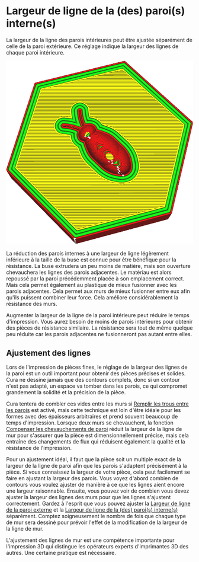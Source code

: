 Largeur de ligne de la (des) paroi(s) interne(s)
====
La largeur de la ligne des parois intérieures peut être ajustée séparément de celle de la paroi extérieure. Ce réglage indique la largeur des lignes de chaque paroi intérieure.

![Les lignes des murs intérieurs sont beaucoup plus larges que les autres](../../../articles/images/wall_line_width_x.png)

La réduction des parois internes à une largeur de ligne légèrement inférieure à la taille de la buse est connue pour être bénéfique pour la résistance. La buse extrudera un peu moins de matière, mais son ouverture chevauchera les lignes des parois adjacentes. Le matériau est alors repoussé par la paroi précédemment placée à son emplacement correct. Mais cela permet également au plastique de mieux fusionner avec les parois adjacentes. Cela permet aux murs de mieux fusionner entre eux afin qu'ils puissent combiner leur force. Cela améliore considérablement la résistance des murs.

Augmenter la largeur de la ligne de la paroi intérieure peut réduire le temps d'impression. Vous aurez besoin de moins de parois intérieures pour obtenir des pièces de résistance similaire. La résistance sera tout de même quelque peu réduite car les parois adjacentes ne fusionneront pas autant entre elles.

Ajustement des lignes
----
Lors de l'impression de pièces fines, le réglage de la largeur des lignes de la paroi est un outil important pour obtenir des pièces précises et solides. Cura ne dessine jamais que des contours complets, donc si un contour n'est pas adapté, un espace va tomber dans les parois, ce qui compromet grandement la solidité et la précision de la pièce.

Cura tentera de combler ces vides entre les murs si [Remplir les trous entre les parois](../shell/fill_perimeter_gaps.md) est activé, mais cette technique est loin d'être idéale pour les formes avec des épaisseurs arbitraires et prend souvent beaucoup de temps d'impression. Lorsque deux murs se chevauchent, la fonction [Compenser les chevauchements de paroi](../shell/travel_compensate_overlapping_walls_enabled.md) réduit la largeur de la ligne de mur pour s'assurer que la pièce est dimensionnellement précise, mais cela entraîne des changements de flux qui réduisent également la qualité et la résistance de l'impression.

Pour un ajustement idéal, il faut que la pièce soit un multiple exact de la largeur de la ligne de paroi afin que les parois s'adaptent précisément à la pièce. Si vous connaissez la largeur de votre pièce, cela peut facilement se faire en ajustant la largeur des parois. Vous voyez d'abord combien de contours vous voulez ajuster de manière à ce que les lignes aient encore une largeur raisonnable. Ensuite, vous pouvez voir de combien vous devez ajuster la largeur des lignes des murs pour que les lignes s'ajustent correctement. Gardez à l'esprit que vous pouvez ajuster la [Largeur de ligne de la paroi externe](wall_line_width_0.md) et la [Largeur de ligne de la (des) paroi(s) interne(s)](wall_line_width_x.md) séparément. Comptez soigneusement le nombre de fois que chaque type de mur sera dessiné pour prévoir l'effet de la modification de la largeur de la ligne de mur.

L'ajustement des lignes de mur est une compétence importante pour l'impression 3D qui distingue les opérateurs experts d'imprimantes 3D des autres. Une certaine pratique est nécessaire.
